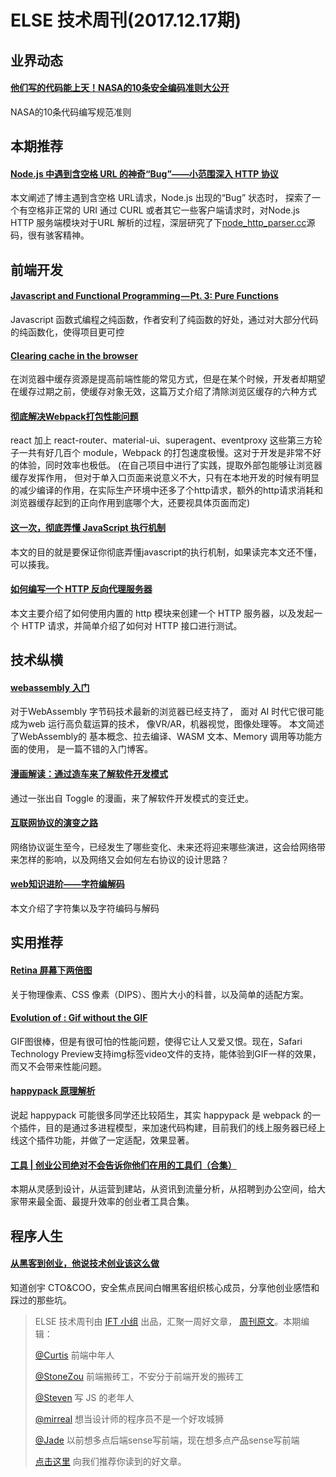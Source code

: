 # ELSE 技术周刊(2017.12.17期)

## 业界动态

#### [他们写的代码能上天！NASA的10条安全编码准则大公开](https://mp.weixin.qq.com/s/l-_d3e_cG-0JN8mDgHsCsg)

NASA的10条代码编写规范准则

## 本期推荐

#### [Node.js 中遇到含空格 URL 的神奇“Bug”——小范围深入 HTTP 协议](https://zhuanlan.zhihu.com/p/31966196)

本文阐述了博主遇到含空格 URL请求，Node.js 出现的“Bug” 状态时， 探索了一个有空格非正常的 URI 通过 CURL 或者其它一些客户端请求时，对Node.js HTTP 服务端模块对于URL 解析的过程，深层研究了下[node_http_parser.cc](http://node_http_parser.cc/)源码，很有骇客精神。

## 前端开发
#### [Javascript and Functional Programming — Pt. 3: Pure Functions](https://hackernoon.com/javascript-and-functional-programming-pt-3-pure-functions-d572bb52e21c)

Javascript 函数式编程之纯函数，作者安利了纯函数的好处，通过对大部分代码的纯函数化，使得项目更可控

#### [Clearing cache in the browser](https://calendar.perfplanet.com/2017/clearing-cache-in-the-browser/)

在浏览器中缓存资源是提高前端性能的常见方式，但是在某个时候，开发者却期望在缓存过期之前，使缓存对象无效，这篇万丈介绍了清除浏览区缓存的六种方式

#### [彻底解决Webpack打包性能问题](https://zhuanlan.zhihu.com/p/21748318)

react 加上 react-router、material-ui、superagent、eventproxy 这些第三方轮子一共有好几百个 module，Webpack 的打包速度极慢。这对于开发是非常不好的体验，同时效率也极低。
(在自己项目中进行了实践，提取外部包能够让浏览器缓存发挥作用， 但对于单入口页面来说意义不大，只有在本地开发的时候有明显的减少编译的作用，在实际生产环境中还多了个http请求，额外的http请求消耗和浏览器缓存起到的正向作用到底哪个大，还要视具体页面而定)


#### [这一次，彻底弄懂 JavaScript 执行机制](https://juejin.im/post/59e85eebf265da430d571f89)
本文的目的就是要保证你彻底弄懂javascript的执行机制，如果读完本文还不懂，可以揍我。

#### [如何编写一个 HTTP 反向代理服务器](http://morning.work/page/nodejs/simple-http-reverse-proxy.html)
本文主要介绍了如何使用内置的 http 模块来创建一个 HTTP 服务器，以及发起一个 HTTP 请求，并简单介绍了如何对 HTTP 接口进行测试。 

## 技术纵横

#### [webassembly 入门](https://www.villainhr.com/page/2017/12/10/webassembly%20%E5%85%A5%E9%97%A8?utm_source=tuicool&utm_medium=referral)

对于WebAssembly 字节码技术最新的浏览器已经支持了， 面对 AI 时代它很可能成为web 运行高负载运算的技术， 像VR/AR，机器视觉，图像处理等。 本文简述了WebAssembly的 基本概念、拉去编译、WASM 文本、Memory 调用等功能方面的使用， 是一篇不错的入门博客。


#### [漫画解读：通过造车来了解软件开发模式 ​​​​](http://blog.jobbole.com/113230/)

通过一张出自 Toggle 的漫画，来了解软件开发模式的变迁史。

#### [互联网协议的演变之路](https://mp.weixin.qq.com/s?__biz=MjM5MDE0Mjc4MA==&mid=2650999799&idx=1&sn=94acff169fd65c72beb0f5d248ff238a&chksm=bdbef3a48ac97ab2bd5cd5e543adb6289c2af675cd4bee45d31e6700e6c02af4a88bd777bc61&mpshare=1&scene=1&srcid=1215XGeluf9iHtnbkJhVXNXA#rd)

网络协议诞生至今，已经发生了哪些变化、未来还将迎来哪些演进，这会给网络带来怎样的影响，以及网络又会如何左右协议的设计思路？

#### [web知识进阶——字符编解码](https://juejin.im/post/5a3352196fb9a0450671abe3)
本文介绍了字符集以及字符编码与解码

## 实用推荐

#### [Retina 屏幕下两倍图](http://insights.thoughtworks.cn/css-retina-image/)

关于物理像素、CSS 像素（DIPS）、图片大小的科普，以及简单的适配方案。

#### [Evolution of <img>: Gif without the GIF](https://calendar.perfplanet.com/2017/animated-gif-without-the-gif/#having-our-cake-and-eating-it-too)

GIF图很棒，但是有很可怕的性能问题，使得它让人又爱又恨。现在，Safari Technology Preview支持img标签video文件的支持，能体验到GIF一样的效果，而又不会带来性能问题。

#### [happypack 原理解析](http://taobaofed.org/blog/2016/12/08/happypack-source-code-analysis/)

说起 happypack 可能很多同学还比较陌生，其实 happypack 是 webpack 的一个插件，目的是通过多进程模型，来加速代码构建，目前我们的线上服务器已经上线这个插件功能，并做了一定适配，效果显著。

#### [工具 | 创业公司绝对不会告诉你他们在用的工具们（合集）](https://juejin.im/post/5a2df418f265da43294dfe3a)
本期从灵感到设计，从运营到建站，从资讯到流量分析，从招聘到办公空间，给大家带来最全面、最提升效率的创业者工具合集。

## 程序人生

#### [从黑客到创业，他说技术创业该这么做](https://mp.weixin.qq.com/s?__biz=MjM5MDE0Mjc4MA==&mid=2650999741&idx=1&sn=10330cd5884f552020ab964e70bbbd79)
知道创宇 CTO&COO，安全焦点民间白帽黑客组织核心成员，分享他创业感悟和踩过的那些坑。


> ELSE 技术周刊由 [IFT 小组](https://github.com/CtripFE) 出品，汇聚一周好文章， [周刊原文](https://zhuanlan.zhihu.com/p/31893736/)。本期编辑：
>
> [@Curtis](https://github.com/CurtisCBS) 前端中年人
>
> [@StoneZou](https://github.com/stoneyong) 前端搬砖工，不安分于前端开发的搬砖工
>
> [@Steven](https://github.com/StevenX911) 写 JS 的老年人
>
> [@mirreal](https://github.com/mirreal) 想当设计师的程序员不是一个好攻城狮
>
> [@Jade](https://github.com/Jade05) 以前想多点后端sense写前端，现在想多点产品sense写前端
>
> [点击这里](https://github.com/CtripFE/fe-weekly/issues) 向我们推荐你读到的好文章。